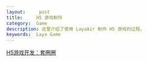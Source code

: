 ```yaml
---
layout:     post
title:     H5 游戏制作
category:  Game
description: 这里介绍了使用 LayaAir 制作 H5 游戏的过程。
keywords:  Laya Game  
---
```




[H5游戏开发：套圈圈](https://aotu.io/notes/2018/01/04/waterful/index.html)